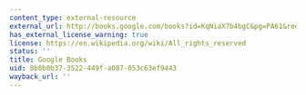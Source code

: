 ```yaml
---
content_type: external-resource
external_url: http://books.google.com/books?id=KqNiaX7b4bgC&pg=PA61&redir_esc=y#v=onepage&q&f=false
has_external_license_warning: true
license: https://en.wikipedia.org/wiki/All_rights_reserved
status: ''
title: Google Books
uid: 8b0b0b37-3522-449f-a087-053c63ef9443
wayback_url: ''
---
```

